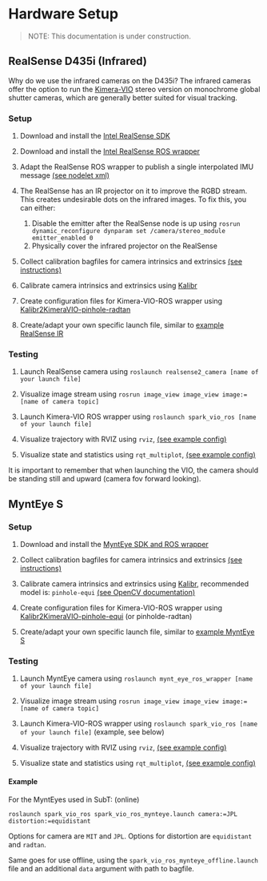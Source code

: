 # Hardware Setup

> NOTE: This documentation is under construction.

## RealSense D435i (Infrared)

Why do we use the infrared cameras on the D435i?
The infrared cameras offer the option to run the [Kimera-VIO](https://github.com/MIT-SPARK/Kimera-VIO) stereo version on monochrome global shutter cameras, which are generally better suited for visual tracking.

### Setup

1. Download and install the [Intel RealSense SDK](https://github.com/IntelRealSense/librealsense/blob/development/doc/distribution_linux.md)

2. Download and install the [Intel RealSense ROS wrapper](https://github.com/IntelRealSense/realsense-ros)

3. Adapt the RealSense ROS wrapper to publish a single interpolated IMU message [(see nodelet xml)](https://github.com/IntelRealSense/realsense-ros/blob/c2448916218ccfe49b0d642563493cb4e9bdcc3b/realsense2_camera/launch/includes/nodelet.launch.xml#L82)

4. The RealSense has an IR projector on it to improve the RGBD stream. This creates undesirable dots on the infrared images. To fix this, you can either:
	1. Disable the emitter after the RealSense node is up using ```rosrun dynamic_reconfigure dynparam set /camera/stereo_module emitter_enabled 0```
	2. Physically cover the infrared projector on the RealSense

5. Collect calibration bagfiles for camera intrinsics and extrinsics [(see instructions)](https://www.youtube.com/watch?v=puNXsnrYWTY&app=desktop)

6. Calibrate camera intrinsics and extrinsics using [Kalibr](https://github.com/ethz-asl/kalibr)

7. Create configuration files for Kimera-VIO-ROS wrapper using [Kalibr2KimeraVIO-pinhole-radtan](https://github.com/MIT-SPARK/Kimera-VIO/tree/master/kalibr/config2kimeravio.py)

8. Create/adapt your own specific launch file, similar to [example RealSense IR](https://github.com/MIT-SPARK/Kimera-VIO-ROS/tree/master/launch/kimera_vio_ros_realsense_IR.launch)

### Testing

1. Launch RealSense camera using ```roslaunch realsense2_camera [name of your launch file]```

2. Visualize image stream using ```rosrun image_view image_view image:=[name of camera topic]```

3. Launch Kimera-VIO ROS wrapper using ```roslaunch spark_vio_ros [name of your launch file]```

4. Visualize trajectory with RVIZ using ```rviz```, [(see example config)](https://github.com/MIT-SPARK/Kimera-VIO-ROS/tree/master/rviz/kimera_vio_euroc.rviz)

5. Visualize state and statistics using ```rqt_multiplot```, [(see example config)](https://github.com/MIT-SPARK/Kimera-VIO-ROS/tree/master/cfg/viz/rqt_multiplot_state.xml)

It is important to remember that when launching the VIO, the camera should be standing still and upward (camera fov forward looking).

## MyntEye S

### Setup

1. Download and install the [MyntEye SDK and ROS wrapper](https://github.com/slightech/MYNT-EYE-S-SDK)

2. Collect calibration bagfiles for camera intrinsics and extrinsics [(see instructions)](https://www.youtube.com/watch?v=puNXsnrYWTY&app=desktop)

3. Calibrate camera intrinsics and extrinsics using [Kalibr](https://github.com/ethz-asl/kalibr), recommended model is: ```pinhole-equi``` [(see OpenCV documentation)](https://docs.opencv.org/3.3.1/db/d58/group__calib3d__fisheye.html)

4. Create configuration files for Kimera-VIO-ROS wrapper using [Kalibr2KimeraVIO-pinhole-equi](https://github.com/MIT-SPARK/Kimera-VIO/tree/master/kalibr/config2kimeravio.py) (or pinholde-radtan)

5. Create/adapt your own specific launch file, similar to [example MyntEye S](https://github.com/MIT-SPARK/Kimera-VIO-ROS/tree/master/launch/kimera_vio_ros_mynteye.launch)

### Testing

1. Launch MyntEye camera using ```roslaunch mynt_eye_ros_wrapper [name of your launch file]```

2. Visualize image stream using ```rosrun image_view image_view image:=[name of camera topic]```

3. Launch Kimera-VIO-ROS wrapper using ```roslaunch spark_vio_ros [name of your launch file]``` (example, see below)

4. Visualize trajectory with RVIZ using ```rviz```, [(see example config)](https://github.com/MIT-SPARK/Kimera-VIO-ROS/tree/master/rviz/kimera_vio_euroc.rviz)

5. Visualize state and statistics using ```rqt_multiplot```, [(see example config)](https://github.com/MIT-SPARK/Kimera-VIO-ROS/tree/master/cfg/viz/rqt_multiplot_state.xml)

#### Example

For the MyntEyes used in SubT: (online)
```
roslaunch spark_vio_ros spark_vio_ros_mynteye.launch camera:=JPL distortion:=equidistant
```
Options for camera are ```MIT``` and ```JPL```. Options for distortion are ```equidistant``` and ```radtan```.

Same goes for use offline, using the ```spark_vio_ros_mynteye_offline.launch``` file and an additional ```data``` argument with path to bagfile.
